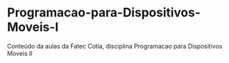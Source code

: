 # Programacao-para-Dispositivos-Moveis-I
Conteúdo da aulas da Fatec Cotia, disciplina Programacao para Dispositivos Moveis II
